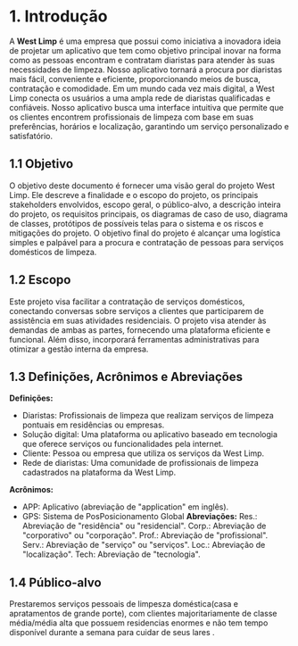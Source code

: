 # 1. Introdução

A **West Limp** é uma empresa que possui como iniciativa a inovadora ideia de projetar um aplicativo que tem como objetivo principal inovar na forma como as pessoas encontram e contratam diaristas para atender às suas necessidades de limpeza. Nosso aplicativo tornará a procura por diaristas mais fácil, conveniente e eficiente, proporcionando meios de busca, contratação e comodidade. Em um mundo cada vez mais digital, a West Limp conecta os usuários a uma ampla rede de diaristas qualificadas e confiáveis. Nosso aplicativo busca uma interface intuitiva que permite que os clientes encontrem profissionais de limpeza com base em suas preferências, horários e localização, garantindo um serviço personalizado e satisfatório.

## 1.1 Objetivo

O objetivo deste documento é fornecer uma visão geral do projeto West Limp. Ele descreve a finalidade e o escopo do projeto, os principais stakeholders envolvidos, escopo geral, o público-alvo, a descrição inteira do projeto, os requisitos principais, os diagramas de caso de uso, diagrama de classes, protótipos de possíveis telas para o sistema e os riscos e mitigações do projeto. O objetivo final do projeto é alcançar uma logística simples e palpável para a procura e contratação de pessoas para serviços domésticos de limpeza.

## 1.2 Escopo

Este projeto visa facilitar a contratação de serviços domésticos, conectando conversas sobre serviços a clientes que participarem de assistência em suas atividades residenciais. O projeto visa atender às demandas de ambas as partes, fornecendo uma plataforma eficiente e funcional. Além disso, incorporará ferramentas administrativas para otimizar a gestão interna da empresa.

## 1.3 Definições, Acrônimos e Abreviações

**Definições:**
- Diaristas: Profissionais de limpeza que realizam serviços de limpeza pontuais em residências ou empresas.
- Solução digital: Uma plataforma ou aplicativo baseado em tecnologia que oferece serviços ou funcionalidades pela internet.
- Cliente: Pessoa ou empresa que utiliza os serviços da West Limp.
- Rede de diaristas: Uma comunidade de profissionais de limpeza cadastrados na plataforma da West Limp.

**Acrônimos:**
- APP: Aplicativo (abreviação de "application" em inglês).
- GPS: Sistema de PosPosicionamento Global
**Abreviações:**
Res.: Abreviação de "residência" ou "residencial".
Corp.: Abreviação de "corporativo" ou "corporação". 
Prof.: Abreviação de "profissional".
Serv.: Abreviação de "serviço" ou "serviços". 
Loc.: Abreviação de "localização". 
Tech: Abreviação de "tecnologia".

## 1.4 Público-alvo
Prestaremos serviços pessoais  de limpesza doméstica(casa e apratamentos de grande porte), com clientes majoritariamente de classe média/média alta que possuem residencias enormes e não tem tempo disponível durante a semana para cuidar de seus lares . 
